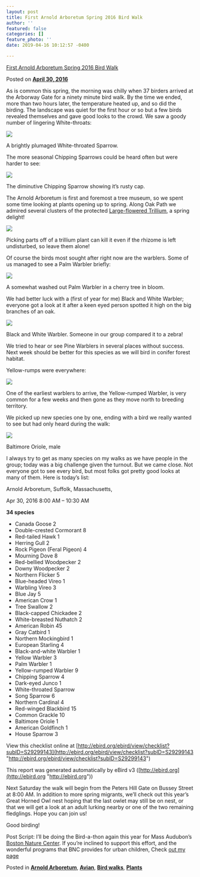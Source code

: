 ```yaml
---
layout: post
title: First Arnold Arboretum Spring 2016 Bird Walk
author: ''
featured: false
categories: []
feature_photo: ''
date: 2019-04-16 10:12:57 -0400

---
```

[First Arnold Arboretum Spring 2016 Bird Walk](https://web.archive.org/web/20171113131919/http://www.arbotopia.com/first-arnold-arboretum-spring-2016-bird-walk/)

Posted on [**April 30, 2016**](https://web.archive.org/web/20171113131919/http://www.arbotopia.com/first-arnold-arboretum-spring-2016-bird-walk/ "6:05 pm")

As is common this spring, the morning was chilly when 37 birders arrived at the Arborway Gate for a ninety minute bird walk. By the time we ended, more than two hours later, the temperature heated up, and so did the birding. The landscape was quiet for the first hour or so but a few birds revealed themselves and gave good looks to the crowd. We saw a goody number of lingering White-throats:

![](/images/P1110340.jpg)

A brightly plumaged White-throated Sparrow.

The more seasonal Chipping Sparrows could be heard often but were harder to see:

![](/images/P1120526-2.jpg)

The diminutive Chipping Sparrow showing it’s rusty cap.

The Arnold Arboretum is first and foremost a tree museum, so we spent some time looking at plants opening up to spring. Along Oak Path we admired several clusters of the protected [Large-flowered Trillium](https://web.archive.org/web/20171113131919/https://en.wikipedia.org/wiki/Trillium), a spring delight!

![](/images/P1120618.jpg)

Picking parts off of a trillium plant can kill it even if the rhizome is left undisturbed, so leave them alone!

Of course the birds most sought after right now are the warblers. Some of us managed to see a Palm Warbler briefly:

![](/images/P1120584.jpg)

A somewhat washed out Palm Warbler in a cherry tree in bloom.

We had better luck with a (first of year for me) Black and White Warbler; everyone got a look at it after a keen eyed person spotted it high on the big branches of an oak.

![](/images/P1080314-2.jpg)

Black and White Warbler. Someone in our group compared it to a zebra!

We tried to hear or see Pine Warblers in several places without success. Next week should be better for this species as we will bird in conifer forest habitat.

Yellow-rumps were everywhere:

![](/images/P1120597.jpg)

One of the earliest warblers to arrive, the Yellow-rumped Warbler, is very common for a few weeks and then gone as they move north to breeding territory.

We picked up new species one by one, ending with a bird we really wanted to see but had only heard during the walk:

![](/images/P1080772-1.jpg)

Baltimore Oriole, male

I always try to get as many species on my walks as we have people in the group; today was a big challenge given the turnout. But we came close. Not everyone got to see every bird, but most folks got pretty good looks at many of them. Here is today’s list:

Arnold Arboretum, Suffolk, Massachusetts,

Apr 30, 2016 8:00 AM – 10:30 AM

**34 species**

* Canada Goose 2
* Double-crested Cormorant 8
* Red-tailed Hawk 1
* Herring Gull 2
* Rock Pigeon (Feral Pigeon) 4
* Mourning Dove 8
* Red-bellied Woodpecker 2
* Downy Woodpecker 2
* Northern Flicker 5
* Blue-headed Vireo 1
* Warbling Vireo 3
* Blue Jay 5
* American Crow 1
* Tree Swallow 2
* Black-capped Chickadee 2
* White-breasted Nuthatch 2
* American Robin 45
* Gray Catbird 1
* Northern Mockingbird 1
* European Starling 4
* Black-and-white Warbler 1
* Yellow Warbler 3
* Palm Warbler 1
* Yellow-rumped Warbler 9
* Chipping Sparrow 4
* Dark-eyed Junco 1
* White-throated Sparrow
* Song Sparrow 6
* Northern Cardinal 4
* Red-winged Blackbird 15
* Common Grackle 10
* Baltimore Oriole 1
* American Goldfinch 1
* House Sparrow 3

View this checklist online at [http://ebird.org/ebird/view/checklist?subID=S29299143](http://ebird.org/ebird/view/checklist?subID=S29299143 "http://ebird.org/ebird/view/checklist?subID=S29299143")

This report was generated automatically by eBird v3 ([http://ebird.org](http://ebird.org "http://ebird.org"))

Next Saturday the walk will begin from the Peters Hill Gate on Bussey Street at 8:00 AM. In addition to more spring migrants, we’ll check out this year’s Great Horned Owl nest hoping that the last owlet may still be on nest, or that we will get a look at an adult lurking nearby or one of the two remaining fledglings. Hope you can join us!

Good birding!

Post Script: I’ll be doing the Bird-a-thon again this year for Mass Audubon’s [Boston Nature Center](https://web.archive.org/web/20171113131919/http://www.arbotopia.com/season-opener-bird-walk/). If you’re inclined to support this effort, and the wonderful programs that BNC provides for urban children, Check [out my page](https://web.archive.org/web/20171113131919/http://goo.gl/Uyfm2N)

Posted in [**Arnold Arboretum**](https://web.archive.org/web/20171113131919/http://www.arbotopia.com/category/arboretum/), [**Avian**](https://web.archive.org/web/20171113131919/http://www.arbotopia.com/category/avian/), [**Bird walks**](https://web.archive.org/web/20171113131919/http://www.arbotopia.com/category/bird-walks/), [**Plants**](https://web.archive.org/web/20171113131919/http://www.arbotopia.com/category/plants/)